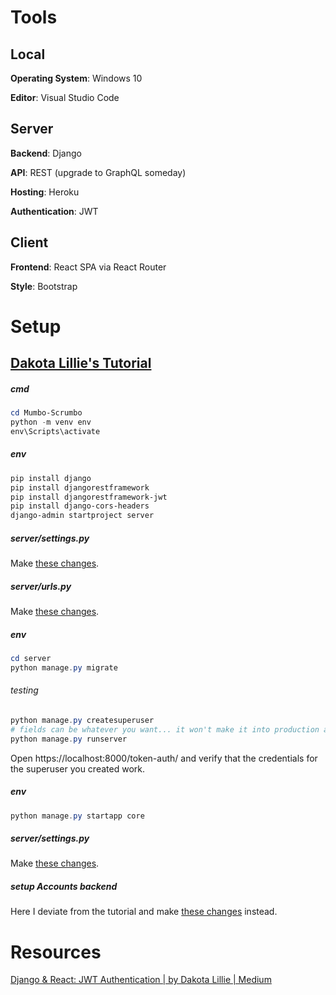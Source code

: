 # Tools

## Local

**Operating System**: Windows 10

**Editor**: Visual Studio Code

## Server

**Backend**: Django

**API**: REST (upgrade to GraphQL someday)

**Hosting**: Heroku

**Authentication**: JWT

## Client

**Frontend**: React SPA via React Router

**Style**: Bootstrap

# Setup

## [Dakota Lillie's Tutorial](https://medium.com/@dakota.lillie/django-react-jwt-authentication-5015ee00ef9a)

##### cmd

```powershell
cd Mumbo-Scrumbo
python -m venv env
env\Scripts\activate
```

##### env

```powershell
pip install django
pip install djangorestframework
pip install djangorestframework-jwt
pip install django-cors-headers
django-admin startproject server
```

##### server/settings.py

Make [these changes](https://gist.github.com/dakotalillie/146d94b3e2a50cc565bf69bde6ad495e#file-settings-py).

##### server/urls.py

Make [these changes](https://gist.github.com/dakotalillie/43ae67163db03825ef04d236730ec62e#file-urls-py).

##### env

```powershell
cd server
python manage.py migrate
```

###### testing

```powershell
python manage.py createsuperuser
# fields can be whatever you want... it won't make it into production anyway
python manage.py runserver
```

Open https://localhost:8000/token-auth/ and verify that the credentials for the superuser you created work.

##### env

```powershell
python manage.py startapp core
```

##### server/settings.py

Make [these changes](https://gist.github.com/dakotalillie/12c8351d96f37cf29b630c7d5d8e67be#file-settings-py).

##### setup Accounts backend

Here I deviate from the tutorial and make [these changes](https://github.com/xujustinj/Mumbo-Scrumbo/commit/a5bc845e1f3fd1dc2a3de9452029186db5e147c0) instead.

# Resources

[Django & React: JWT Authentication | by Dakota Lillie | Medium](https://medium.com/@dakota.lillie/django-react-jwt-authentication-5015ee00ef9a)
